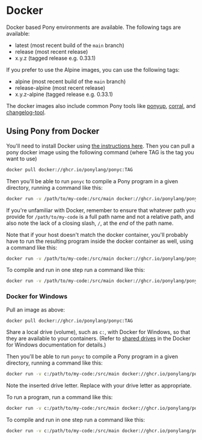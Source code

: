 # Docker

Docker based Pony environments are available. The following tags are available:

- latest (most recent build of the `main` branch)
- release (most recent release)
- x.y.z (tagged release e.g. 0.33.1)

If you prefer to use the Alpine images, you can use the following tags:

- alpine (most recent build of the `main` branch)
- release-alpine (most recent release)
- x.y.z-alpine (tagged release e.g. 0.33.1)

The docker images also include common Pony tools like [ponyup](https://github.com/ponylang/ponyup), [corral](https://github.com/ponylang/corral), and [changelog-tool](https://github.com/ponylang/changelog-tool).

## Using Pony from Docker

You'll need to install Docker using [the instructions here](https://docs.docker.com/engine/installation/). Then you can pull a pony docker image using the following command (where TAG is the tag you want to use)

```bash
docker pull docker://ghcr.io/ponylang/ponyc:TAG
```

Then you'll be able to run `ponyc` to compile a Pony program in a given directory, running a command like this:

```bash
docker run -v /path/to/my-code:/src/main docker://ghcr.io/ponylang/ponyc:TAG
```

If you're unfamiliar with Docker, remember to ensure that whatever path you provide for `/path/to/my-code` is a full path name and not a relative path, and also note the lack of a closing slash, `/`, at the *end* of the path name.

Note that if your host doesn't match the docker container, you'll probably have to run the resulting program inside the docker container as well, using a command like this:

```bash
docker run -v /path/to/my-code:/src/main docker://ghcr.io/ponylang/ponyc:TAG ./main
```

To compile and run in one step run a command like this:

```bash
docker run -v /path/to/my-code:/src/main docker://ghcr.io/ponylang/ponyc:TAG sh -c "ponyc && ./main"
```

### Docker for Windows

Pull an image as above:

```bash
docker pull docker://ghcr.io/ponylang/ponyc:TAG
```

Share a local drive (volume), such as `c:`, with Docker for Windows, so that they are available to your containers. (Refer to [shared drives](https://docs.docker.com/docker-for-windows/#shared-drives) in the Docker for Windows documentation for details.)

Then you'll be able to run `ponyc` to compile a Pony program in a given directory, running a command like this:

```bash
docker run -v c:/path/to/my-code:/src/main docker://ghcr.io/ponylang/ponyc:TAG
```

Note the inserted drive letter. Replace with your drive letter as appropriate.

To run a program, run a command like this:

```bash
docker run -v c:/path/to/my-code:/src/main docker://ghcr.io/ponylang/ponyc:TAG ./main
```

To compile and run in one step run a command like this:

```bash
docker run -v c:/path/to/my-code:/src/main docker://ghcr.io/ponylang/ponyc:TAG sh -c "ponyc && ./main"
```
